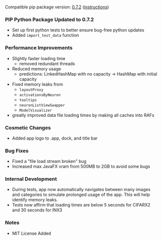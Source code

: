 <!--- https://github.com/mgroth0/deephys/releases -->

[//]: # (VERSION:1.23.1)


Compatible pip package
version: [0.7.2](https://pypi.org/project/deephys/0.7.2/) ([instructions](https://colab.research.google.com/drive/1vOfau2lS004ilX6aIAASMKhFnzfi3uQ-))

### PIP Python Package Updated to 0.7.2
- Set up first python tests to better ensure bug-free python updates
- Added `import_test_data` function

[//]: # (### New Features)


### Performance Improvements
- Slightly faster loading time
  - removed redundant threads
- Reduced memory usage
    - predictions: LinkedHashMap with no capacity -> HashMap with initial capacity
- Fixed memory leaks from
  - `layoutProxy`
  - `activationsByNeuron`
  - `tooltips`
  - `neuronListViewSwapper`
  - `ModelVisualizer`
- greatly improved data file loading times by making all caches into RAFs

### Cosmetic Changes
- Added app logo to .app, dock, and title bar

### Bug Fixes
- Fixed a "file load stream broken" bug
- Increased max JavaFX vram from 500MB to 2GB to avoid some bugs

### Internal Development
- During tests, app now automatically navigates between many images and categories to simulate prolonged usage of the app. This will help identify memory leaks.
- Tests now affirm that loading times are below 5 seconds for CIFARX2 and 30 seconds for INX3


[//]: # (### New Tests)

### Notes
- MIT License Added

[//]: # (### Todo)

[//]: # (CHANGELIST CANDIDATES)